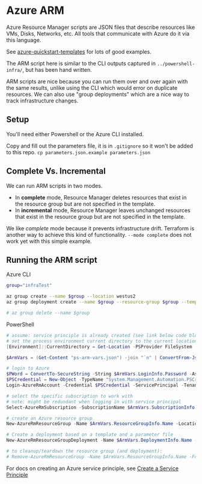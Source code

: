 # Azure ARM

Azure Resource Manager scripts are JSON files that describe resources like VMs, Disks, Networks, etc.  All tools that communicate with Azure do it via this language.

See [azure-quickstart-templates](https://github.com/Azure/azure-quickstart-templates) for lots of good examples.

The ARM script here is similar to the CLI outputs captured in `../powershell-infra/`, but has been hand written.

ARM scripts are nice because you can run them over and over again with the same results, unlike using the CLI which would error on duplicate resources.
We can also use "group deployments" which are a nice way to track infrastructure changes.

## Setup

You'll need either Powershell or the Azure CLI installed.  

Copy and fill out the parameters file, it is in `.gitignore` so it won't be added to this repo.
`cp parameters.json.example parameters.json`

## Complete Vs. Incremental
We can run ARM scripts in two modes.
- In **complete** mode, Resource Manager deletes resources that exist in the resource group but are not specified in the template.
- In **incremental** mode, Resource Manager leaves unchanged resources that exist in the resource group but are not specified in the template.

We like _complete_ mode because it prevents infrastructure drift. Terraform is another way to achieve this kind of functionality.
`--mode complete` does not work yet with this simple example.

## Running the ARM script

Azure CLI
```sh
group="infraTest"

az group create --name $group --location westus2
az group deployment create --name $group --resource-group $group --template-file create-vm.json --parameters @parameters.json

# az group delete --name $group
```

PowerShell
```ps1
# assume: service principle is already created (see link below code block)
# set the process environment current directory to the current location in PS
[Environment]::CurrentDirectory = Get-Location -PSProvider FileSystem

$ArmVars = (Get-Content "ps-arm-vars.json") -join "`n" | ConvertFrom-Json

# login to Azure
$PWord = ConvertTo-SecureString -String $ArmVars.LoginInfo.Password -AsPlainText -Force
$PSCredential = New-Object -TypeName "System.Management.Automation.PSCredential" -ArgumentList $ArmVars.LoginInfo.ApplicationId, $PWord
Login-AzureRmAccount -Credential $PSCredential -ServicePrincipal -TenantId $ArmVars.LoginInfo.TenantId

# select the specific subscription to work with
# note: might be redundant when logging in with service principal
Select-AzureRmSubscription -SubscriptionName $ArmVars.SubscriptionInfo.Name

# create an Azure resource group
New-AzureRmResourceGroup -Name $ArmVars.ResourceGroupInfo.Name -Location $ArmVars.ResourceGroupInfo.Location

# Create a deployment based on a template and a parameter file
New-AzureRmResourceGroupDeployment -Name $ArmVars.DeploymentInfo.Name -ResourceGroupName $ArmVars.ResourceGroupInfo.Name -TemplateFile $ArmVars.DeploymentInfo.TemplateFile -TemplateParameterFile $ArmVars.DeploymentInfo.TemplateParameterFile

# to cleanup/teardown the resource group (and deployment):
# Remove-AzureRmResourceGroup -Name $ArmVars.ResourceGroupInfo.Name -Force
```
For docs on creating an Azure service principle, see [Create a Service Principle](https://docs.microsoft.com/en-us/powershell/azure/create-azure-service-principal-azureps?view=azurermps-3.8.0)